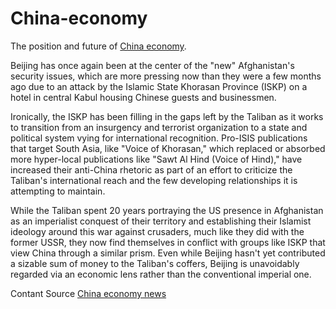 # China-economy
The position and future of [China economy](https://china-economy.org/).

Beijing has once again been at the center of the "new" Afghanistan's security issues, which are more pressing now than they were a few months ago due to an attack by the Islamic State Khorasan Province (ISKP) on a hotel in central Kabul housing Chinese guests and businessmen.

Ironically, the ISKP has been filling in the gaps left by the Taliban as it works to transition from an insurgency and terrorist organization to a state and political system vying for international recognition. Pro-ISIS publications that target South Asia, like "Voice of Khorasan," which replaced or absorbed more hyper-local publications like "Sawt Al Hind (Voice of Hind)," have increased their anti-China rhetoric as part of an effort to criticize the Taliban's international reach and the few developing relationships it is attempting to maintain.

While the Taliban spent 20 years portraying the US presence in Afghanistan as an imperialist conquest of their territory and establishing their Islamist ideology around this war against crusaders, much like they did with the former USSR, they now find themselves in conflict with groups like ISKP that view China through a similar prism. Even while Beijing hasn't yet contributed a sizable sum of money to the Taliban's coffers, Beijing is unavoidably regarded via an economic lens rather than the conventional imperial one.

Contant Source [China economy news](https://china-economy.org/category/china-economy-news)
